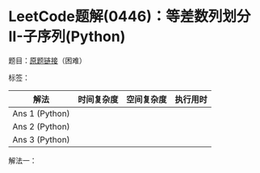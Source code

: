 # LeetCode题解(0446)：等差数列划分II-子序列(Python)

题目：[原题链接](https://leetcode-cn.com/problems/arithmetic-slices-ii-subsequence/)（困难）

标签：

| 解法           | 时间复杂度 | 空间复杂度 | 执行用时 |
| -------------- | ---------- | ---------- | -------- |
| Ans 1 (Python) |            |            |          |
| Ans 2 (Python) |            |            |          |
| Ans 3 (Python) |            |            |          |

解法一：

